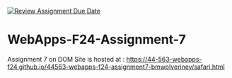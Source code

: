 [![Review Assignment Due Date](https://classroom.github.com/assets/deadline-readme-button-22041afd0340ce965d47ae6ef1cefeee28c7c493a6346c4f15d667ab976d596c.svg)](https://classroom.github.com/a/NPDM3uFp)
# WebApps-F24-Assignment-7
Assignment 7 on DOM
Site is hosted at : https://44-563-webapps-f24.github.io/44563-webapps-f24-assignment7-bmwolveriney/safari.html
